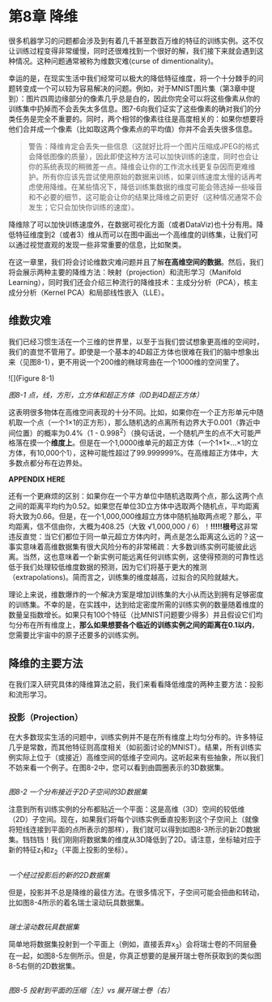 # 第8章 降维

很多机器学习的问题都会涉及到有着几千甚至数百万维的特征的训练实例。这不仅让训练过程变得非常缓慢，同时还很难找到一个很好的解，我们接下来就会遇到这种情况。这种问题通常被称为维数灾难(curse of dimentionality)。  

幸运的是，在现实生活中我们经常可以极大的降低特征维度，将一个十分棘手的问题转变成一个可以较为容易解决的问题。例如，对于MNIST图片集（第3章中提到）：图片四周边缘部分的像素几乎总是白的，因此你完全可以将这些像素从你的训练集中扔掉而不会丢失太多信息。图7-6向我们证实了这些像素的确对我们的分类任务是完全不重要的。同时，两个相邻的像素往往是高度相关的：如果你想要将他们合并成一个像素（比如取这两个像素点的平均值）你并不会丢失很多信息。  

> 警告：降维肯定会丢失一些信息（这就好比将一个图片压缩成JPEG的格式会降低图像的质量），因此即使这种方法可以加快训练的速度，同时也会让你的系统表现的稍微差一点。降维会让你的工作流水线更复杂因而更难维护。所有你应该先尝试使用原始的数据来训练，如果训练速度太慢的话再考虑使用降维。在某些情况下，降低训练集数据的维度可能会筛选掉一些噪音和不必要的细节，这可能会让你的结果比降维之前更好（这种情况通常不会发生；它只会加快你训练的速度）。

降维除了可以加快训练速度外，在数据可视化方面（或者DataViz)也十分有用。降低特征维度到2（或者3）维从而可以在图中画出一个高维度的训练集，让我们可以通过视觉直观的发现一些非常重要的信息，比如聚类。  

在这一章里，我们将会讨论维数灾难问题并且了解<b>在高维空间的数据</b>。然后，我们将会展示两种主要的降维方法：映射（projection）和流形学习（Manifold Learning），同时我们还会介绍三种流行的降维技术：主成分分析（PCA），核主成分分析（Kernel PCA）和局部线性嵌入（LLE）。  

## 维数灾难

我们已经习惯生活在一个三维的世界里，以至于当我们尝试想象更高维的空间时，我们的直觉不管用了。即使是一个基本的4D超正方体也很难在我们的脑中想象出来（见图8-1），更不用说一个200维的椭球弯曲在一个1000维的空间里了。  

![](Figure 8-1)
<caption><i>图8-1 点，线，方形，立方体和超正方体（0D到4D超正方体）</i></caption>  

这表明很多物体在高维空间表现的十分不同。比如，如果你在一个正方形单元中随机取一个点（一个1×1的正方形），那么随机选的点离所有边界大于0.001（靠近中间位置）的概率为0.4%（1 - 0.998<sup>2</sup>）（换句话说，一个随机产生的点不大可能严格落在摸一个<b>维度上</b>。但是在一个1,0000维单元的超正方体（一个1×1×...×1的立方体，有10,000个1），这种可能性超过了99.999999%。在高维超正方体中，大多数点都分布在边界处。  

**APPENDIX HERE**  

还有一个更麻烦的区别：如果你在一个平方单位中随机选取两个点，那么这两个点之间的距离平均约为0.52。如果您在单位3D立方体中选取两个随机点，平均距离将大致为0.66。但是，在一个1,000,000维超立方体中随机抽取两点呢？那么，平均距离，信不信由你，大概为408.25（大致
√1,000,000 / 6）！<b>!!!!!根号</b>这非常违反直觉：当它们都位于同一单元超立方体内时，两点是怎么距离这么远的？这一事实意味着高维数据集有很大风险分布的非常稀疏：大多数训练实例可能彼此远离。当然，这也意味着一个新实例可能远离任何训练实例，这使得预测的可靠性远低于我们处理较低维度数据的预测，因为它们将基于更大的推测（extrapolations)。简而言之，训练集的维度越高，过拟合的风险就越大。  

理论上来说，维数爆炸的一个解决方案是增加训练集的大小从而达到拥有足够密度的训练集。不幸的是，在实践中，达到给定密度所需的训练实例的数量随着维度的数量呈指数增长。如果只有100个特征（比MNIST问题要少得多）并且假设它们均匀分布在所有维度上，<b>那么如果想要各个临近的训练实例之间的距离在0.1以内</b>，您需要比宇宙中的原子还要多的训练实例。  

## 降维的主要方法

在我们深入研究具体的降维算法之前，我们来看看降低维度的两种主要方法：投影和流形学习。  

### 投影（Projection）

在大多数现实生活的问题中，训练实例并不是在所有维度上均匀分布的。许多特征几乎是常数，而其他特征则高度相关（如前面讨论的MNIST）。结果，所有训练实例实际上位于（或接近）高维空间的低维子空间内。这听起来有些抽象，所以我们不妨来看一个例子。在图8-2中，您可以看到由圆圈表示的3D数据集。  

![]()

<caption><i>图8-2 一个分布接近于2D子空间的3D数据集</i></caption>

注意到所有训练实例的分布都贴近一个平面：这是高维（3D）空间的较低维（2D）子空间。现在，如果我们将每个训练实例垂直投影到这个子空间上（就像将短线连接到平面的点所表示的那样），我们就可以得到如图8-3所示的新2D数据集。铛铛铛！我们刚刚将数据集的维度从3D降低到了2D。请注意，坐标轴对应于新的特征z<sub>1</sub>和z<sub>2</sub>（平面上投影的坐标）。  

![]()

<caption><i>一个经过投影后的新的2D数据集</i></caption>  

但是，投影并不总是降维的最佳方法。在很多情况下，子空间可能会扭曲和转动，比如图8-4所示的着名瑞士滚动玩具数据集。  

![]()

<caption><i>瑞士滚动数玩具数据集</i></caption>  

简单地将数据集投射到一个平面上（例如，直接丢弃x<sub>3</sub>）会将瑞士卷的不同层叠在一起，如图8-5左侧所示。但是，你真正想要的是展开瑞士卷所获取到的类似图8-5右侧的2D数据集。  

![]()

<caption><i>图8-5 投射到平面的压缩（左）vs 展开瑞士卷（右）</i></caption>
